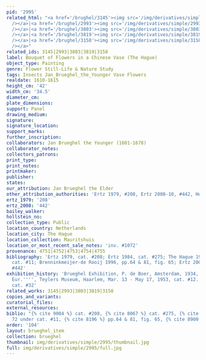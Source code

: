 ```yaml
---
pid: '2995'
related_html: "<a href='/brughel/3145'><img src='/img/derivatives/simple/3145/thumbnail.jpg'
  /></a>|<a href='/brughel/2993'><img src='/img/derivatives/simple/2993/thumbnail.jpg'
  /></a>|<a href='/brughel/3803'><img src='/img/derivatives/simple/3803/thumbnail.jpg'
  /></a>|<a href='/brughel/3819'><img src='/img/derivatives/simple/3819/thumbnail.jpg'
  /></a>|<a href='/brughel/3158'><img src='/img/derivatives/simple/3158/thumbnail.jpg'
  /></a>"
related_ids: 3145|2993|3803|3819|3158
label: Bouquet of Flowers in a Chinese Vase (The Hague)
object_type: Painting
genre: Flower Still-Life & Nature Study
tags: Insects Jan_Brueghel_the_Younger Vase Flowers
realdate: 1610-1615
height_cm: '42'
width_cm: '34.5'
diameter_cm: 
plate_dimensions: 
support: Panel
drawing_medium: 
signature: 
signature_location: 
support_marks: 
further_inscription: 
collaborators: Jan Brueghel the Younger (1601-1678)
collaborator_notes: 
collectors_patrons: 
print_type: 
print_notes: 
printmaker: 
publisher: 
states: 
our_attribution: Jan Brueghel the Elder
other_attribution_authorities: 'Ertz 1979, #208, Ertz 2008-10, #442, Honig database'
ertz_1979: '208'
ertz_2008: '442'
bailey_walker: 
hollstein_no: 
collection_type: Public
location_country: Netherlands
location_city: The Hague
location_collection: Mauritshuis
location_or_most_recent_sale_notes: 'inv. #1072'
provenance: 4751|4752|4753|4754|4755
bibliography: 'Ertz 1979, cat. #208; Ertz 1984, cat. #275; The Hague 1992, p. 72 under
  cat. #11; Brenninkmeijer-de Rooij 1996, pp.64 & 81, fig. 65; Ertz 2008-10, cat.
  #442'
exhibition_history: 'Brueghel Exhibition, P. de Boer, Amsterdam, 1934, cat. #274|''''Bloemenwereld
  Eur.'''', Teylers Museum, Haarlem, Mar. 13 - May 17, 1953, cat. #12.|Ghent 1960,
  cat. #32'
related_works: 3145|2993|3803|3819|3158
copies_and_variants: 
curatorial_files: 
external_resources: 
biblio: "{% cite 9004 %} cat. #208, {% cite 8067 %} cat. #275, {% cite 9032 %} p.
  72 under cat. #11, {% cite 8196 %} pp.64 & 81, fig. 65, {% cite 8900 %} cat. #442"
order: '104'
layout: brueghel_item
collection: brueghel
thumbnail: img/derivatives/simple/2995/thumbnail.jpg
full: img/derivatives/simple/2995/full.jpg
---
```

